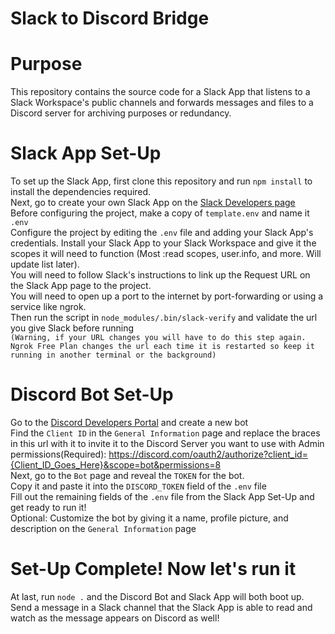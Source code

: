 Slack to Discord Bridge
=======================

# Purpose

This repository contains the source code for a Slack App that listens to a Slack Workspace's public channels and
forwards messages and files to a Discord server for archiving purposes or redundancy.

# Slack App Set-Up

To set up the Slack App, first clone this repository and run `npm install` to install the dependencies required.<br>
Next, go to create your own Slack App on the [Slack Developers page](https://api.slack.com/apps) <br>
Before configuring the project, make a copy of `template.env` and name it `.env` <br>
Configure the project by editing the `.env` file and adding your Slack App's credentials. Install
your Slack App to your Slack Workspace and give it the scopes it will need to function (Most :read scopes, user.info,
and more. Will update list later).<br>
You will need to follow Slack's instructions to link up the Request URL on the Slack App page to the project. <br>
You will need to open up a port to the internet by port-forwarding or using a service like ngrok.<br>
Then run the script in `node_modules/.bin/slack-verify` and validate the url you give Slack before running<br>
`(Warning, if your URL changes you will have to do this step again. Ngrok Free Plan changes the url each time it is restarted so keep it running in another terminal or the background)`<br>

# Discord Bot Set-Up

Go to the [Discord Developers Portal](https://discord.com/developers/applications) and create a new bot<br>
Find the `Client ID` in the `General Information` page and replace the braces in this url with it to invite it to the Discord Server you want to use with Admin permissions(Required): https://discord.com/oauth2/authorize?client_id={Client_ID_Goes_Here}&scope=bot&permissions=8 <br>
Next, go to the `Bot` page and reveal the `TOKEN` for the bot. <br>
Copy it and paste it into the `DISCORD_TOKEN` field of the `.env` file <br>
Fill out the remaining fields of the `.env` file from the Slack App Set-Up and get ready to run it! <br>
Optional: Customize the bot by giving it a name, profile picture, and description on the `General Information` page<br>

# Set-Up Complete! Now let's run it

At last, run `node .` and the Discord Bot and Slack App will both boot up.<br>
Send a message in a Slack channel that the Slack App is able to read and watch as the message appears on Discord as
well!